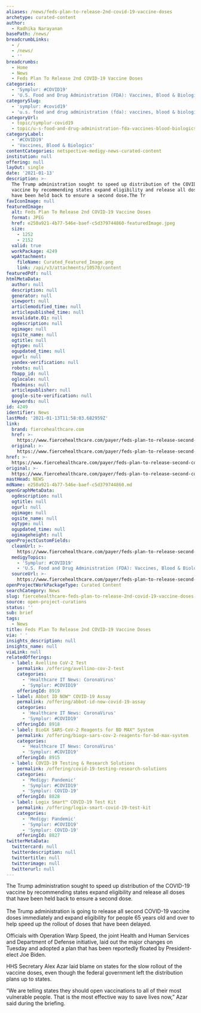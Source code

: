 ```yaml
---
aliases: /news/feds-plan-to-release-2nd-covid-19-vaccine-doses
archetype: curated-content
author:
  - Radhika Narayanan
basePath: /news/
breadcrumbLinks:
  - /
  - /news/
  - ''
breadcrumbs:
  - Home
  - News
  - Feds Plan To Release 2nd COVID-19 Vaccine Doses
categories:
  - 'Symplur: #COVID19'
  - 'U.S. Food and Drug Administration (FDA): Vaccines, Blood & Biologics'
categorySlug:
  - 'symplur: #covid19'
  - 'u.s. food and drug administration (fda): vaccines, blood & biologics'
categoryUrl:
  - topic/symplur-covid19
  - topic/u-s-food-and-drug-administration-fda-vaccines-blood-biologics
categoryLabel:
  - '#COVID19'
  - 'Vaccines, Blood & Biologics'
contentCategories: netspective-medigy-news-curated-content
institution: null
offering: null
layOut: single
date: '2021-01-13'
description: >-
  The Trump administration sought to speed up distribution of the COVID-19
  vaccine by recommending states expand eligibility and release all doses that
  have been held back to ensure a second dose.The Tr
favIconImage: null
featuredImage:
  alt: Feds Plan To Release 2nd COVID-19 Vaccine Doses
  format: JPEG
  href: e250a921-4b77-546e-baef-c5d379744860-featuredImage.jpeg
  size:
    - 1252
    - 2152
  valid: true
  workPackage: 4249
  wpAttachment:
    fileName: Curated_Featured_Image.png
    link: /api/v3/attachments/10570/content
featuredPdf: null
htmlMetaData:
  author: null
  description: null
  generator: null
  viewport: null
  articlemodified_time: null
  articlepublished_time: null
  msvalidate.01: null
  ogdescription: null
  ogimage: null
  ogsite_name: null
  ogtitle: null
  ogtype: null
  ogupdated_time: null
  ogurl: null
  yandex-verification: null
  robots: null
  fbapp_id: null
  oglocale: null
  fbadmins: null
  articlepublisher: null
  google-site-verification: null
  keywords: null
id: 4249
identifier: News
lastMod: '2021-01-13T11:58:03.682959Z'
link:
  brand: fiercehealthcare.com
  href: >-
    https://www.fiercehealthcare.com/payer/feds-plan-to-release-second-covid-19-vaccine-doses-expand-eligibility-amid-criticism-rollout
  original: >-
    https://www.fiercehealthcare.com/payer/feds-plan-to-release-second-covid-19-vaccine-doses-expand-eligibility-amid-criticism-rollout
href: >-
  https://www.fiercehealthcare.com/payer/feds-plan-to-release-second-covid-19-vaccine-doses-expand-eligibility-amid-criticism-rollout
original: >-
  https://www.fiercehealthcare.com/payer/feds-plan-to-release-second-covid-19-vaccine-doses-expand-eligibility-amid-criticism-rollout
mastHead: NEWS
mdName: e250a921-4b77-546e-baef-c5d379744860.md
openGraphMetaData:
  ogdescription: null
  ogtitle: null
  ogurl: null
  ogimage: null
  ogsite_name: null
  ogtype: null
  ogupdated_time: null
  ogimageheight: null
openProjectCustomFields:
  cleanUrl: >-
    https://www.fiercehealthcare.com/payer/feds-plan-to-release-second-covid-19-vaccine-doses-expand-eligibility-amid-criticism-rollout
  medigyTopics:
    - 'Symplur: #COVID19'
    - 'U.S. Food and Drug Administration (FDA): Vaccines, Blood & Biologics'
  sourceUrl: >-
    https://www.fiercehealthcare.com/payer/feds-plan-to-release-second-covid-19-vaccine-doses-expand-eligibility-amid-criticism-rollout
openProjectWorkPackageType: Curated Content
searchCategory: News
slug: fiercehealthcare-feds-plan-to-release-2nd-covid-19-vaccine-doses
source: open-project-curations
status: ''
sub: brief
tags:
  - News
title: Feds Plan To Release 2nd COVID-19 Vaccine Doses
via: ' '
insights_description: null
insights_name: null
viaLink: null
relatedOfferings:
  - label: Avellino CoV-2 Test
    permalink: /offering/avellino-cov-2-test
    categories:
      - 'Healthcare IT News: CoronaVirus'
      - 'Symplur: #COVID19'
    offeringId: 8919
  - label: Abbot ID NOW™ COVID-19 Assay
    permalink: /offering/abbot-id-now-covid-19-assay
    categories:
      - 'Healthcare IT News: CoronaVirus'
      - 'Symplur: #COVID19'
    offeringId: 8918
  - label: BioGX SARS-CoV-2 Reagents for BD MAX™ System
    permalink: /offering/biogx-sars-cov-2-reagents-for-bd-max-system
    categories:
      - 'Healthcare IT News: CoronaVirus'
      - 'Symplur: #COVID19'
    offeringId: 8915
  - label: COVID-19 Testing & Research Solutions
    permalink: /offering/covid-19-testing-research-solutions
    categories:
      - 'Medigy: Pandemic'
      - 'Symplur: #COVID19'
      - 'Symplur: COVID-19'
    offeringId: 8828
  - label: Logix Smart™ COVID-19 Test Kit
    permalink: /offering/logix-smart-covid-19-test-kit
    categories:
      - 'Medigy: Pandemic'
      - 'Symplur: #COVID19'
      - 'Symplur: COVID-19'
    offeringId: 8827
twitterMetaData:
  twittercard: null
  twitterdescription: null
  twittertitle: null
  twitterimage: null
  twitterurl: null
---
```

<p>The Trump administration sought to speed up distribution of the COVID-19 vaccine by recommending states expand eligibility and release all doses that have been held back to ensure a second dose.<br><br>The Trump administration is going to release all second COVID-19 vaccine doses immediately and expand eligibility for people 65 years old and over to help speed up the rollout of doses that have been delayed.</p><p>Officials with Operation Warp Speed, the joint Health and Human Services and Department of Defense initiative, laid out the major changes on Tuesday and adopted&nbsp;a plan that has been reportedly floated by President-elect Joe Biden.</p><p>HHS Secretary Alex Azar laid blame on states for the slow rollout of the vaccine doses, even though the federal government left the distribution plans up to states.</p><p>“We are telling states they should open vaccinations to all of their most vulnerable people. That is the most effective way to save lives now,” Azar said during the briefing.</p>